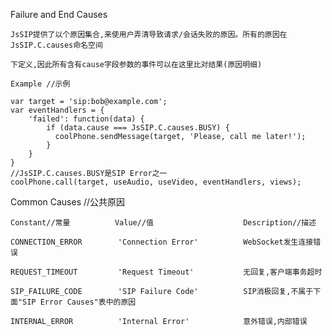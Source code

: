 Failure and End Causes
    
    JsSIP提供了以个原因集合,来使用户弄清导致请求/会话失败的原因。所有的原因在JsSIP.C.causes命名空间
    
    下定义,因此所有含有cause字段参数的事件可以在这里比对结果(原因明细)
    
    Example //示例
    
    var target = 'sip:bob@example.com';
    var eventHandlers = {
        'failed': function(data) {
            if (data.cause === JsSIP.C.causes.BUSY) {
              coolPhone.sendMessage(target, 'Please, call me later!');
            }
        }
    }
    //JsSIP.C.causes.BUSY是SIP Error之一
    coolPhone.call(target, useAudio, useVideo, eventHandlers, views);
    
Common Causes //公共原因

    Constant//常量          Value//值                    Description//描述

    CONNECTION_ERROR        'Connection Error'          WebSocket发生连接错误
    
    REQUEST_TIMEOUT         'Request Timeout'           无回复,客户端事务超时
    
    SIP_FAILURE_CODE        'SIP Failure Code'          SIP消极回复,不属于下面"SIP Error Causes"表中的原因
    
    INTERNAL_ERROR          'Internal Error'            意外错误,内部错误